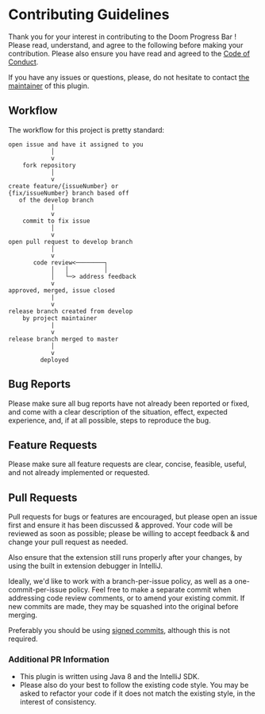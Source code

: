 
# Contributing Guidelines

Thank you for your interest in contributing to the Doom Progress Bar ! Please read, understand, and agree to the following before making your contribution. Please also ensure you have read and agreed to the [Code of Conduct](CODE_OF_CONDUCT.md).

If you have any issues or questions, please, do not hesitate to contact [the maintainer](https://github.com/KikiManjaro) of this plugin.

## Workflow

The workflow for this project is pretty standard:

```none
open issue and have it assigned to you
            │
            v
    fork repository
            │
            v
create feature/{issueNumber} or 
{fix/issueNumber} branch based off
   of the develop branch
            |
            v
    commit to fix issue
            │
            v
open pull request to develop branch
            │
            v
       code review<────────┐
            │   │          │
            │   └─> address feedback
            v
approved, merged, issue closed
            |
            v
release branch created from develop
    by project maintainer
            |
            v
release branch merged to master
            │
            v
         deployed
```

## Bug Reports

Please make sure all bug reports have not already been reported or fixed, and come with a clear description of the situation, effect, expected experience, and, if at all possible, steps to reproduce the bug.

## Feature Requests

Please make sure all feature requests are clear, concise, feasible, useful, and not already implemented or requested.

## Pull Requests

Pull requests for bugs or features are encouraged, but please open an issue first and ensure it has been discussed & approved. Your code will be reviewed as soon as possible; please be willing to accept feedback & and change your pull request as needed.

Also ensure that the extension still runs properly after your changes, by using the built in extension debugger in IntelliJ.

Ideally, we'd like to work with a branch-per-issue policy, as well as a one-commit-per-issue policy. Feel free to make a separate commit when addressing code review comments, or to amend your existing commit. If new commits are made, they may be squashed into the original before merging.

Preferably you should be using [signed commits](https://help.github.com/en/articles/signing-commits), although this is not required.

### Additional PR Information

* This plugin is written using Java 8 and the IntelliJ SDK. 
* Please also do your best to follow the existing code style. You may be asked to refactor your code if it does not match the existing style, in the interest of consistency.